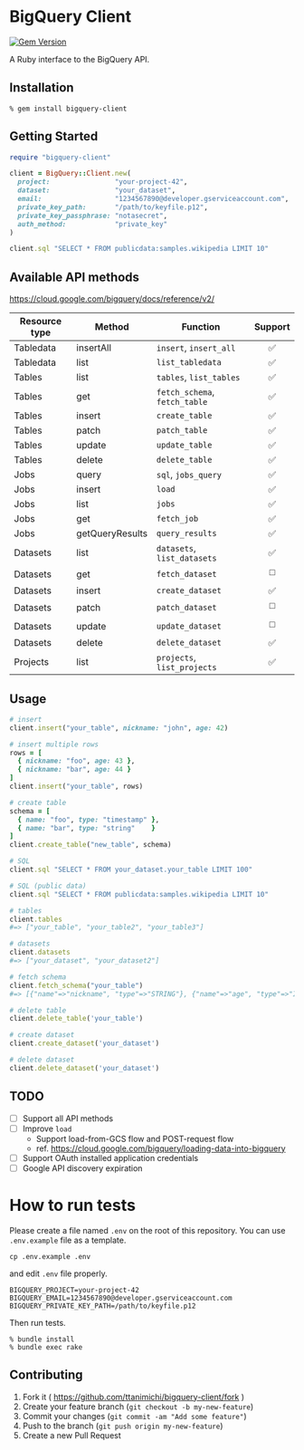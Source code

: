 # BigQuery Client

[![Gem Version](https://badge.fury.io/rb/bigquery-client.svg)](http://badge.fury.io/rb/bigquery-client)

A Ruby interface to the BigQuery API.

## Installation

```
% gem install bigquery-client
```

## Getting Started

```ruby
require "bigquery-client"

client = BigQuery::Client.new(
  project:                "your-project-42",
  dataset:                "your_dataset",
  email:                  "1234567890@developer.gserviceaccount.com",
  private_key_path:       "/path/to/keyfile.p12",
  private_key_passphrase: "notasecret",
  auth_method:            "private_key"
)

client.sql "SELECT * FROM publicdata:samples.wikipedia LIMIT 10"
```

## Available API methods

https://cloud.google.com/bigquery/docs/reference/v2/

| Resource type | Method          | Function                      | Support               |
|---------------|-----------------|-------------------------------|:---------------------:|
| Tabledata     | insertAll       | `insert`, `insert_all`        | :white_check_mark:    |
| Tabledata     | list            | `list_tabledata`              | :white_check_mark:    |
| Tables        | list            | `tables`, `list_tables`       | :white_check_mark:    |
| Tables        | get             | `fetch_schema`, `fetch_table` | :white_check_mark:    |
| Tables        | insert          | `create_table`                | :white_check_mark:    |
| Tables        | patch           | `patch_table`                 | :white_check_mark:    |
| Tables        | update          | `update_table`                | :white_check_mark:    |
| Tables        | delete          | `delete_table`                | :white_check_mark:    |
| Jobs          | query           | `sql`, `jobs_query`           | :white_check_mark:    |
| Jobs          | insert          | `load`                        | :white_check_mark:    |
| Jobs          | list            | `jobs`                        | :white_check_mark:    |
| Jobs          | get             | `fetch_job`                   | :white_check_mark:    |
| Jobs          | getQueryResults | `query_results`               | :white_check_mark:    |
| Datasets      | list            | `datasets`, `list_datasets`   | :white_check_mark:    |
| Datasets      | get             | `fetch_dataset`               | :white_medium_square: |
| Datasets      | insert          | `create_dataset`              | :white_check_mark:    |
| Datasets      | patch           | `patch_dataset`               | :white_medium_square: |
| Datasets      | update          | `update_dataset`              | :white_medium_square: |
| Datasets      | delete          | `delete_dataset`              | :white_check_mark:    |
| Projects      | list            | `projects`, `list_projects`   | :white_check_mark:    |

## Usage

```ruby
# insert
client.insert("your_table", nickname: "john", age: 42)

# insert multiple rows
rows = [
  { nickname: "foo", age: 43 },
  { nickname: "bar", age: 44 }
]
client.insert("your_table", rows)

# create table
schema = [
  { name: "foo", type: "timestamp" },
  { name: "bar", type: "string"    }
]
client.create_table("new_table", schema)

# SQL
client.sql "SELECT * FROM your_dataset.your_table LIMIT 100"

# SQL (public data)
client.sql "SELECT * FROM publicdata:samples.wikipedia LIMIT 10"

# tables
client.tables
#=> ["your_table", "your_table2", "your_table3"]

# datasets
client.datasets
#=> ["your_dataset", "your_dataset2"]

# fetch schema
client.fetch_schema("your_table")
#=> [{"name"=>"nickname", "type"=>"STRING"}, {"name"=>"age", "type"=>"INTEGER"}]

# delete table
client.delete_table('your_table')

# create dataset
client.create_dataset('your_dataset')

# delete dataset
client.delete_dataset('your_dataset')
```

## TODO

- [ ] Support all API methods
- [ ] Improve `load`
  - Support load-from-GCS flow and POST-request flow
  - ref. https://cloud.google.com/bigquery/loading-data-into-bigquery
- [ ] Support OAuth installed application credentials
- [ ] Google API discovery expiration

# How to run tests

Please create a file named `.env` on the root of this repository. You can use `.env.example` file as a template.

```
cp .env.example .env
```

and edit `.env` file properly.

```
BIGQUERY_PROJECT=your-project-42
BIGQUERY_EMAIL=1234567890@developer.gserviceaccount.com
BIGQUERY_PRIVATE_KEY_PATH=/path/to/keyfile.p12
```

Then run tests.

```
% bundle install
% bundle exec rake
```

## Contributing

1. Fork it ( https://github.com/ttanimichi/bigquery-client/fork )
2. Create your feature branch (`git checkout -b my-new-feature`)
3. Commit your changes (`git commit -am "Add some feature"`)
4. Push to the branch (`git push origin my-new-feature`)
5. Create a new Pull Request
